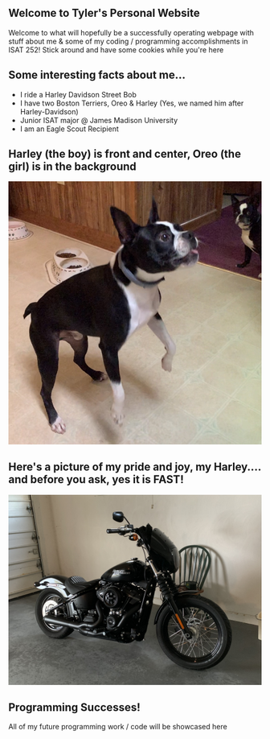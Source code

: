 ## Welcome to Tyler's Personal Website

Welcome to what will hopefully be a successfully operating webpage with stuff about me & some of my coding / programming accomplishments in ISAT 252! Stick around and have some cookies while you're here

## Some interesting facts about me...
- I ride a Harley Davidson Street Bob
- I have two Boston Terriers, Oreo & Harley (Yes, we named him after Harley-Davidson)
- Junior ISAT major @ James Madison University
- I am an Eagle Scout Recipient

## Harley (the boy) is front and center, Oreo (the girl) is in the background

![](IMG_E1667.JPG)

## Here's a picture of my pride and joy, my Harley.... and before you ask, yes it is FAST!

![](IMG_1534.JPG)

## Programming Successes!
All of my future programming work / code will be showcased here
